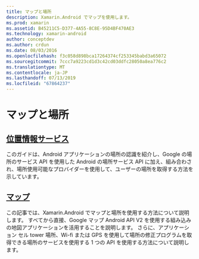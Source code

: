 ```yaml
---
title: マップと場所
description: Xamarin.Android でマップを使用します。
ms.prod: xamarin
ms.assetid: B45211C5-D377-4A55-8C8E-95D4BF470AE3
ms.technology: xamarin-android
author: conceptdev
ms.author: crdun
ms.date: 08/03/2016
ms.openlocfilehash: f3c058d898bca17264374cf253345babd3a65072
ms.sourcegitcommit: 7ccc7a9223cd1d3c42cd03ddfc28050a8ea776c2
ms.translationtype: MT
ms.contentlocale: ja-JP
ms.lasthandoff: 07/13/2019
ms.locfileid: "67864237"
---
```

# <a name="maps-and-location"></a>マップと場所


## <a name="location-servicesandroidplatformmaps-and-locationlocationmd"></a>[位置情報サービス](~/android/platform/maps-and-location/location.md)

このガイドは、Android アプリケーションの場所の認識を紹介し、Google の場所のサービス API を使用した Android の場所サービス API に加え、組み合わされ、場所使用可能なプロバイダーを使用して、ユーザーの場所を取得する方法を示しています。


## <a name="mapsandroidplatformmaps-and-locationmapsindexmd"></a>[マップ](~/android/platform/maps-and-location/maps/index.md)

この記事では、Xamarin.Android でマップと場所を使用する方法について説明します。 すべてから直接、Google マップ Android API V2 を使用する組み込みの地図アプリケーションを活用することを説明します。 さらに、アプリケーション セル tower 場所、Wi-fi または GPS を使用して場所の修正プログラムを取得できる場所のサービスを使用する 1 つの API を使用する方法について説明します。

